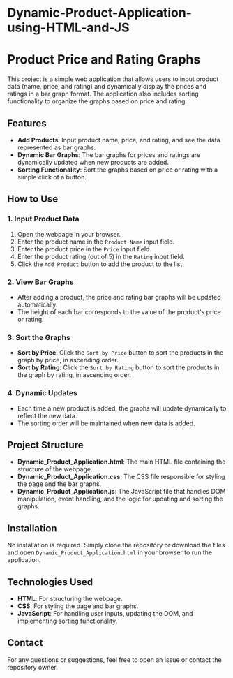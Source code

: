 # Dynamic-Product-Application-using-HTML-and-JS

# Product Price and Rating Graphs

This project is a simple web application that allows users to input product data (name, price, and rating) and dynamically display the prices and ratings in a bar graph format. The application also includes sorting functionality to organize the graphs based on price and rating.

## Features

- **Add Products**: Input product name, price, and rating, and see the data represented as bar graphs.
- **Dynamic Bar Graphs**: The bar graphs for prices and ratings are dynamically updated when new products are added.
- **Sorting Functionality**: Sort the graphs based on price or rating with a simple click of a button.

## How to Use

### 1. Input Product Data

1. Open the webpage in your browser.
2. Enter the product name in the `Product Name` input field.
3. Enter the product price in the `Price` input field.
4. Enter the product rating (out of 5) in the `Rating` input field.
5. Click the `Add Product` button to add the product to the list.

### 2. View Bar Graphs

- After adding a product, the price and rating bar graphs will be updated automatically.
- The height of each bar corresponds to the value of the product's price or rating.

### 3. Sort the Graphs

- **Sort by Price**: Click the `Sort by Price` button to sort the products in the graph by price, in ascending order.
- **Sort by Rating**: Click the `Sort by Rating` button to sort the products in the graph by rating, in ascending order.

### 4. Dynamic Updates

- Each time a new product is added, the graphs will update dynamically to reflect the new data.
- The sorting order will be maintained when new data is added.

## Project Structure

- **Dynamic_Product_Application.html**: The main HTML file containing the structure of the webpage.
- **Dynamic_Product_Application.css**: The CSS file responsible for styling the page and the bar graphs.
- **Dynamic_Product_Application.js**: The JavaScript file that handles DOM manipulation, event handling, and the logic for updating and sorting the graphs.

## Installation

No installation is required. Simply clone the repository or download the files and open `Dynamic_Product_Application.html` in your browser to run the application.

## Technologies Used

- **HTML**: For structuring the webpage.
- **CSS**: For styling the page and bar graphs.
- **JavaScript**: For handling user inputs, updating the DOM, and implementing sorting functionality.

## Contact

For any questions or suggestions, feel free to open an issue or contact the repository owner.








